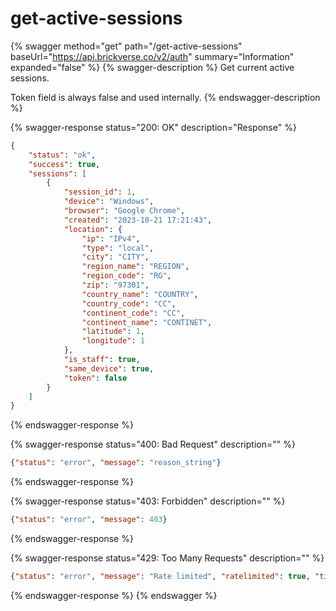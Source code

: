 # get-active-sessions

{% swagger method="get" path="/get-active-sessions" baseUrl="https://api.brickverse.co/v2/auth" summary="Information" expanded="false" %}
{% swagger-description %}
Get current active sessions.

Token field is always false and used internally.
{% endswagger-description %}

{% swagger-response status="200: OK" description="Response" %}
```json
{
    "status": "ok",
    "success": true,
    "sessions": [
        {
            "session_id": 1,
            "device": "Windows",
            "browser": "Google Chrome",
            "created": "2023-10-21 17:21:43",
            "location": {
                "ip": "IPv4",
                "type": "local",
                "city": "CITY",
                "region_name": "REGION",
                "region_code": "RG",
                "zip": "97301",
                "country_name": "COUNTRY",
                "country_code": "CC",
                "continent_code": "CC",
                "continent_name": "CONTINET",
                "latitude": 1,
                "longitude": 1
            },
            "is_staff": true,
            "same_device": true,
            "token": false
        }
    ]
}
```
{% endswagger-response %}

{% swagger-response status="400: Bad Request" description="" %}
```json
{"status": "error", "message": "reason_string"}
```
{% endswagger-response %}

{% swagger-response status="403: Forbidden" description="" %}
```json
{"status": "error", "message": 403}
```
{% endswagger-response %}

{% swagger-response status="429: Too Many Requests" description="" %}
```json
{"status": "error", "message": "Rate limited", "ratelimited": true, "time": "seconds_string"}
```
{% endswagger-response %}
{% endswagger %}
